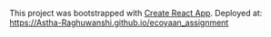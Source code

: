 This project was bootstrapped with [Create React App](https://github.com/facebook/create-react-app).
Deployed at: https://Astha-Raghuwanshi.github.io/ecoyaan_assignment
